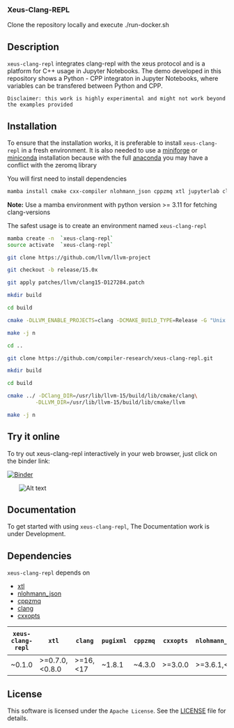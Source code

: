 ### Xeus-Clang-REPL

Clone the repository locally and execute ./run-docker.sh

## Description

`xeus-clang-repl` integrates clang-repl with the xeus protocol and is a platform for C++ usage in Jupyter Notebooks. The demo developed in this repository shows a Python - CPP integraton in Jupyter Notebooks, where variables can be transfered between Python and CPP.

`Disclaimer: this work is highly experimental and might not work beyond the examples provided`

## Installation

To ensure that the installation works, it is preferable to install `xeus-clang-repl` in a
fresh environment. It is also needed to use a
[miniforge](https://github.com/conda-forge/miniforge#mambaforge) or
[miniconda](https://conda.io/miniconda.html) installation because with the full
[anaconda](https://www.anaconda.com/) you may have a conflict with the zeromq library 

You will first need to install dependencies

```bash
mamba install cmake cxx-compiler nlohmann_json cppzmq xtl jupyterlab clangdev=14 cxxopts pugixml -c conda-forge
```

**Note:** Use a mamba environment with python version >= 3.11 for fetching clang-versions

The safest usage is to create an environment named `xeus-clang-repl`

```bash
mamba create -n  `xeus-clang-repl`
source activate  `xeus-clang-repl`
```

<!-- ### Installing from conda-forge

Then you can install in this environment `xeus-clang-repl` and its dependencies

```bash
mamba install`xeus-clang-repl` notebook -c conda-forge
``` -->

```bash
git clone https://github.com/llvm/llvm-project

git checkout -b release/15.0x

git apply patches/llvm/clang15-D127284.patch

mkdir build

cd build

cmake -DLLVM_ENABLE_PROJECTS=clang -DCMAKE_BUILD_TYPE=Release -G "Unix Makefiles" ../llvm

make -j n

cd ..

git clone https://github.com/compiler-research/xeus-clang-repl.git

mkdir build

cd build

cmake ../ -DClang_DIR=/usr/lib/llvm-15/build/lib/cmake/clang\
         -DLLVM_DIR=/usr/lib/llvm-15/build/lib/cmake/llvm

make -j n
```

## Try it online

To try out xeus-clang-repl interactively in your web browser, just click on the binder
link:

[![Binder](https://mybinder.org/badge_logo.svg)](https://mybinder.org/v2/gh/compiler-research/xeus-clang-repl/HEAD?labpath=notebooks/index.ipynb)


<img
   src="./integration-demo-readme.png"
   alt="Alt text"
   title="Optional title"
   style="display: block; margin: 0 auto; max-width: 450px">

## Documentation

To get started with using `xeus-clang-repl`, The Documentation work is under Development.

## Dependencies

`xeus-clang-repl` depends on

- [xtl](https://github.com/xtensor-stack/xtl)
- [nlohmann_json](https://github.com/nlohmann/json)
- [cppzmq](https://github.com/zeromq/cppzmq)
- [clang](https://github.com/llvm/llvm-project/)
- [cxxopts](https://github.com/jarro2783/cxxopts)

|   `xeus-clang-repl`   |       `xtl`     |  `clang`  | `pugixml` | `cppzmq` | `cxxopts` | `nlohmann_json` | `dirent` (windows only) |
|-----------------------|-----------------|-----------|-----------|----------|-----------|-----------------|-------------------------|
|   	~0.1.0 		      |  >=0.7.0,<0.8.0 | >=16,<17  | ~1.8.1    | ~4.3.0   |  >=3.0.0  |  >=3.6.1,<4.0   |    >=2.3.2,<3           |

## License

This software is licensed under the `Apache License`. See the [LICENSE](LICENSE)
file for details.
